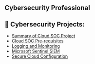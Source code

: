 ## Cybersecurity Professional

<h2>🔐 Cybersecurity Projects:</h2>

- [Summary of Cloud SOC Project](https://github.com/joshmadakor1/Algorithms-Practice)
- [Cloud SOC Pre-requisites](https://github.com/joshmadakor1/Algorithms-Practice)
- [Logging and Monitoring](https://github.com/joshmadakor1/Algorithms-Practice)
- [Microsoft Sentinel SIEM](https://github.com/joshmadakor1/Algorithms-Practice)
- [Secure Cloud Configuration](https://github.com/joshmadakor1/Algorithms-Practice)

<!--
**Kezxia/Kezxia** is a ✨ _special_ ✨ repository because its `README.md` (this file) appears on your GitHub profile.

Here are some ideas to get you started:

- 🔭 I’m currently working on ...
- 🌱 I’m currently learning ...
- 👯 I’m looking to collaborate on ...
- 🤔 I’m looking for help with ...
- 💬 Ask me about ...
- 📫 How to reach me: ...
- 😄 Pronouns: ...
- ⚡ Fun fact: ...
-->
